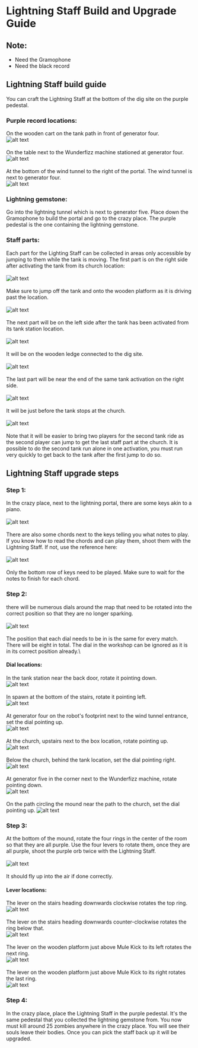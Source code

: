 # Lightning Staff Build and Upgrade Guide

## Note:
* Need the Gramophone
* Need the black record

## Lightning Staff build guide
You can craft the Lightning Staff at the bottom of the dig site on the purple pedestal.

### Purple record locations:
On the wooden cart on the tank path in front of generator four.\
![alt text](images/img41.png)\
\
On the table next to the Wunderfizz machine stationed at generator four.\
![alt text](images/img42.png)\
\
At the bottom of the wind tunnel to the right of the portal. The wind tunnel is next to generator four.\
![alt text](images/img43.png)

### Lightning gemstone:
Go into the lightning tunnel which is next to generator five. Place down the Gramophone to build the portal and go to the crazy place. The purple pedestal is the one containing the lightning gemstone.

### Staff parts:
Each part for the Lighting Staff can be collected in areas only accessible by jumping to them while the tank is moving. The first part is on the right side after activating the tank from its church location:\
\
![alt text](images/img44.png)\
\
Make sure to jump off the tank and onto the wooden platform as it is driving past the location.\
\
![alt text](images/img45.png)\
\
The next part will be on the left side after the tank has been activated from its tank station location.\
\
![alt text](images/img46.png)\
\
It will be on the wooden ledge connected to the dig site.\
\
![alt text](images/img47.png)\
\
The last part will be near the end of the same tank activation on the right side.\
\
![alt text](images/img48.png)\
\
It will be just before the tank stops at the church.\
\
![alt text](images/img49.png)\
\
Note that it will be easier to bring two players for the second tank ride as the second player can jump to get the last staff part at the church. It is possible to do the second tank run alone in one activation, you must run very quickly to get back to the tank after the first jump to do so.

## Lightning Staff upgrade steps

### Step 1:
In the crazy place, next to the lightning portal, there are some keys akin to a piano.\
\
![alt text](images/img50.png)\
\
There are also some chords next to the keys telling you what notes to play. If you know how to read the chords and can play them, shoot them with the Lightning Staff. If not, use the reference here:\
\
![alt text](images/img51.png)\
\
Only the bottom row of keys need to be played. Make sure to wait for the notes to finish for each chord.

### Step 2:
there will be numerous dials around the map that need to be rotated into the correct position so that they are no longer sparking.\
\
![alt text](images/img52.png)\
\
The position that each dial needs to be in is the same for every match. There will be eight in total. The dial in the workshop can be ignored as it is in its correct position already.\

#### Dial locations:
In the tank station near the back door, rotate it pointing down.\
![alt text](images/img53.png)\
\
In spawn at the bottom of the stairs, rotate it pointing left.\
![alt text](images/img54.png)\
\
At generator four on the robot's footprint next to the wind tunnel entrance, set the dial pointing up.\
![alt text](images/img55.png)\
\
At the church, upstairs next to the box location, rotate pointing up.\
![alt text](images/img56.png)\
\
Below the church, behind the tank location, set the dial pointing right.\
![alt text](images/img57.png)\
\
At generator five in the corner next to the Wunderfizz machine, rotate pointing down.\
![alt text](images/img58.png)\
\
On the path circling the mound near the path to the church, set the dial pointing up.
![alt text](images/img59.png)

### Step 3:
At the bottom of the mound, rotate the four rings in the center of the room so that they are all purple. Use the four levers to rotate them, once they are all purple, shoot the purple orb twice with the Lightning Staff.\
\
![alt text](images/img60.png)\
\
It should fly up into the air if done correctly.

#### Lever locations:
The lever on the stairs heading downwards clockwise rotates the top ring.\
![alt text](images/img18.png)\
\
The lever on the stairs heading downwards counter-clockwise rotates the ring below that.\
![alt text](images/img19.png)\
\
The lever on the wooden platform just above Mule Kick to its left rotates the next ring.\
![alt text](images/img20.png)\
\
The lever on the wooden platform just above Mule Kick to its right rotates the last ring.\
![alt text](images/img21.png)

### Step 4:
In the crazy place, place the Lightning Staff in the purple pedestal. It's the same pedestal that you collected the lightning gemstone from. You now must kill around 25 zombies anywhere in the crazy place. You will see their souls leave their bodies. Once you can pick the staff back up it will be upgraded.
